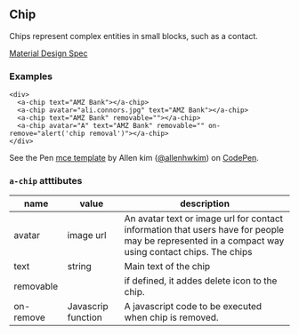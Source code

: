 <a name="Chip"></a>

## Chip
Chips represent complex entities in small blocks, such as a contact.

[Material Design Spec](https://material.io/guidelines/components/chips.html#chips-specs)

### Examples
```
<div>
  <a-chip text="AMZ Bank"></a-chip>
  <a-chip avatar="ali.connors.jpg" text="AMZ Bank"></a-chip>
  <a-chip text="AMZ Bank" removable=""></a-chip>
  <a-chip avatar="A" text="AMZ Bank" removable="" on-remove="alert('chip removal')"></a-chip>
</div>
```

<p data-height="300" data-theme-id="32189" data-slug-hash="BJmaeb" data-default-tab="html,result" data-user="allenhwkim" data-embed-version="2" data-pen-title="mce template" class="codepen">See the Pen <a href="https://codepen.io/allenhwkim/pen/PEJKKo/">mce template</a> by Allen kim (<a href="https://codepen.io/allenhwkim">@allenhwkim</a>) on <a href="https://codepen.io">CodePen</a>.</p>
<script async src="https://production-assets.codepen.io/assets/embed/ei.js"></script>


### `a-chip` atttibutes
 |name|value|description|
 |---|---|---|
 |avatar| image url| An avatar text or image url for contact information that users have for people may be represented in a compact way using contact chips. The chips
 |text| string | Main text of the chip
 |removable| | if defined, it addes delete icon to the chip.
 |on-remove| Javascrip function| A javascript code to be executed when chip is removed.

